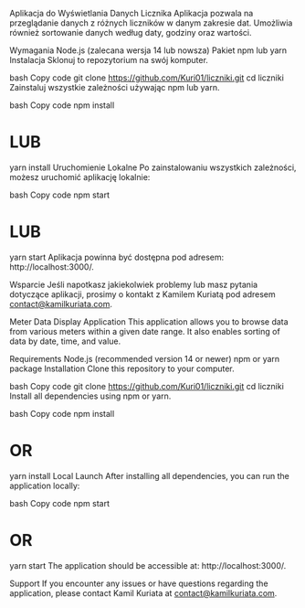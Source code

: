 Aplikacja do Wyświetlania Danych Licznika
Aplikacja pozwala na przeglądanie danych z różnych liczników w danym zakresie dat. Umożliwia również sortowanie danych według daty, godziny oraz wartości.

Wymagania
Node.js (zalecana wersja 14 lub nowsza)
Pakiet npm lub yarn
Instalacja
Sklonuj to repozytorium na swój komputer.

bash
Copy code
git clone https://github.com/Kuri01/liczniki.git
cd liczniki
Zainstaluj wszystkie zależności używając npm lub yarn.

bash
Copy code
npm install
# LUB
yarn install
Uruchomienie Lokalne
Po zainstalowaniu wszystkich zależności, możesz uruchomić aplikację lokalnie:

bash
Copy code
npm start
# LUB
yarn start
Aplikacja powinna być dostępna pod adresem: http://localhost:3000/.

Wsparcie
Jeśli napotkasz jakiekolwiek problemy lub masz pytania dotyczące aplikacji, prosimy o kontakt z Kamilem Kuriatą pod adresem contact@kamilkuriata.com.

Meter Data Display Application
This application allows you to browse data from various meters within a given date range. It also enables sorting of data by date, time, and value.

Requirements
Node.js (recommended version 14 or newer)
npm or yarn package
Installation
Clone this repository to your computer.

bash
Copy code
git clone https://github.com/Kuri01/liczniki.git
cd liczniki
Install all dependencies using npm or yarn.

bash
Copy code
npm install
# OR
yarn install
Local Launch
After installing all dependencies, you can run the application locally:

bash
Copy code
npm start
# OR
yarn start
The application should be accessible at: http://localhost:3000/.

Support
If you encounter any issues or have questions regarding the application, please contact Kamil Kuriata at contact@kamilkuriata.com.